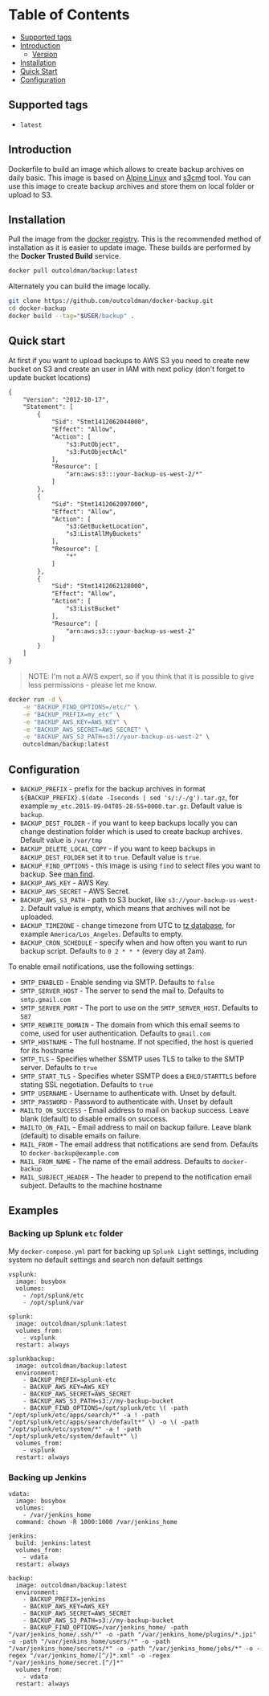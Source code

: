 # Table of Contents

- [Supported tags](#supported-tags)
- [Introduction](#introduction)
    - [Version](#version)
- [Installation](#installation)
- [Quick Start](#quick-start)
- [Configuration](#configuration)

## Supported tags

- `latest`

## Introduction

Dockerfile to build an image which allows to create backup archives on daily
basic. This image is based on [Alpine Linux](http://www.alpinelinux.org) and
[s3cmd](http://s3tools.org/s3cmd) tool. You can use this image to create
backup archives and store them on local folder or upload to S3.

## Installation

Pull the image from the [docker registry](https://registry.hub.docker.com/u/outcoldman/backup/).
This is the recommended method of installation as it is easier to update image.
These builds are performed by the **Docker Trusted Build** service.

```bash
docker pull outcoldman/backup:latest
```

Alternately you can build the image locally.

```bash
git clone https://github.com/outcoldman/docker-backup.git
cd docker-backup
docker build --tag="$USER/backup" .
```

## Quick start

At first if you want to upload backups to AWS S3 you need to create new
bucket on S3 and create an user in IAM with next policy (don't forget to
update bucket locations)

```xml
{
    "Version": "2012-10-17",
    "Statement": [
        {
            "Sid": "Stmt1412062044000",
            "Effect": "Allow",
            "Action": [
                "s3:PutObject",
                "s3:PutObjectAcl"
            ],
            "Resource": [
                "arn:aws:s3:::your-backup-us-west-2/*"
            ]
        },
        {
            "Sid": "Stmt1412062097000",
            "Effect": "Allow",
            "Action": [
                "s3:GetBucketLocation",
                "s3:ListAllMyBuckets"
            ],
            "Resource": [
                "*"
            ]
        },
        {
            "Sid": "Stmt1412062128000",
            "Effect": "Allow",
            "Action": [
                "s3:ListBucket"
            ],
            "Resource": [
                "arn:aws:s3:::your-backup-us-west-2"
            ]
        }
    ]
}
```

> NOTE: I'm not a AWS expert, so if you think that it is possible to give less
> permissions - please let me know.

```bash
docker run -d \
    -e "BACKUP_FIND_OPTIONS=/etc/" \
    -e "BACKUP_PREFIX=my_etc" \
    -e "BACKUP_AWS_KEY=AWS_KEY" \
    -e "BACKUP_AWS_SECRET=AWS_SECRET" \
    -e "BACKUP_AWS_S3_PATH=s3://your-backup-us-west-2" \
    outcoldman/backup:latest
```

## Configuration

- `BACKUP_PREFIX` - prefix for the backup archives in format
    `${BACKUP_PREFIX}.$(date -Iseconds | sed 's/:/-/g').tar.gz`, for example
    `my_etc.2015-09-04T05-28-55+0000.tar.gz`. Default value is `backup`.
- `BACKUP_DEST_FOLDER` - if you want to keep backups locally you can change
    destination folder which is used to create backup archives. Default
    value is `/var/tmp`
- `BACKUP_DELETE_LOCAL_COPY` - if you want to keep backups in
    `BACKUP_DEST_FOLDER` set it to `true`. Default value is `true`.
- `BACKUP_FIND_OPTIONS` - this image is using `find` to select files you want
    to backup. See [man find](https://www.freebsd.org/cgi/man.cgi?query=find(1)&sektion=).
- `BACKUP_AWS_KEY` - AWS Key.
- `BACKUP_AWS_SECRET` - AWS Secret.
- `BACKUP_AWS_S3_PATH` - path to S3 bucket, like `s3://your-backup-us-west-2`.
    Default value is empty, which means that archives will not be uploaded.
- `BACKUP_TIMEZONE` - change timezone from UTC to
    [tz database](https://en.wikipedia.org/wiki/List_of_tz_database_time_zones),
    for example `America/Los_Angeles`. Defaults to empty.
- `BACKUP_CRON_SCHEDULE` - specify when and how often you want to run backup
    script. Defaults to `0 2 * * *` (every day at 2am).

To enable email notifications, use the following settings:

 - `SMTP_ENABLED` - Enable sending via SMTP. Defaults to `false`
 - `SMTP_SERVER_HOST` - The server to send the mail to. Defaults to `smtp.gmail.com`
 - `SMTP_SERVER_PORT` - The port to use on the `SMTP_SERVER_HOST`. Defaults to `587`
 - `SMTP_REWRITE_DOMAIN` - The domain from which this email seems to come, used for user authentication. Defaults to `gmail.com`
 - `SMTP_HOSTNAME` - The full hostname. If not specified, the host is queried for its hostname
 - `SMTP_TLS` - Specifies whether SSMTP uses TLS to talke to the SMTP server. Defaults to `true`
 - `SMTP_START_TLS` - Specifies wheter SSMTP does a `EHLO/STARTTLS` before stating SSL negotiation. Defaults to `true`
 - `SMTP_USERNAME` - Username to authenticate with. Unset by default.
 - `SMTP_PASSWORD` - Password to authenticate with. Unset by default
 - `MAILTO_ON_SUCCESS` - Email address to mail on backup success. Leave blank (default) to disable emails on success.
 - `MAILTO_ON_FAIL` - Email address to mail on backup failure. Leave blank (default) to disable emails on failure.
 - `MAIL_FROM` - The email address that notifications are send from. Defaults to `docker-backup@example.com`
 - `MAIL_FROM_NAME` - The name of the email address. Defaults to `docker-backup`
 - `MAIL_SUBJECT_HEADER` - The header to prepend to the notification email subject. Defaults to the machine hostname


## Examples

### Backing up Splunk `etc` folder

My `docker-compose.yml` part for backing up `Splunk Light` settings, including
system no default settings and search non default settings

```
vsplunk:
  image: busybox
  volumes:
    - /opt/splunk/etc
    - /opt/splunk/var

splunk:
  image: outcoldman/splunk:latest
  volumes_from:
    - vsplunk
  restart: always

splunkbackup:
  image: outcoldman/backup:latest
  environment:
    - BACKUP_PREFIX=splunk-etc
    - BACKUP_AWS_KEY=AWS_KEY
    - BACKUP_AWS_SECRET=AWS_SECRET
    - BACKUP_AWS_S3_PATH=s3://my-backup-bucket
    - BACKUP_FIND_OPTIONS=/opt/splunk/etc \( -path "/opt/splunk/etc/apps/search/*" -a ! -path "/opt/splunk/etc/apps/search/default*" \) -o \( -path "/opt/splunk/etc/system/*" -a ! -path "/opt/splunk/etc/system/default*" \)
  volumes_from:
    - vsplunk
  restart: always
```

### Backing up Jenkins

```
vdata:
  image: busybox
  volumes:
    - /var/jenkins_home
  command: chown -R 1000:1000 /var/jenkins_home

jenkins:
  build: jenkins:latest
  volumes_from:
    - vdata
  restart: always

backup:
  image: outcoldman/backup:latest
  environment:
    - BACKUP_PREFIX=jenkins
    - BACKUP_AWS_KEY=AWS_KEY
    - BACKUP_AWS_SECRET=AWS_SECRET
    - BACKUP_AWS_S3_PATH=s3://my-backup-bucket
    - BACKUP_FIND_OPTIONS=/var/jenkins_home/ -path "/var/jenkins_home/.ssh/*" -o -path "/var/jenkins_home/plugins/*.jpi" -o -path "/var/jenkins_home/users/*" -o -path "/var/jenkins_home/secrets/*" -o -path "/var/jenkins_home/jobs/*" -o -regex "/var/jenkins_home/[^/]*.xml" -o -regex "/var/jenkins_home/secret.[^/]*"
  volumes_from:
    - vdata
  restart: always
```

